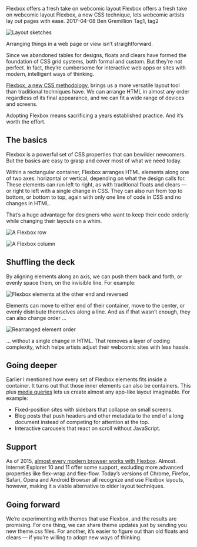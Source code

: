 Flexbox offers a fresh take on webcomic layout
Flexbox offers a fresh take on webcomic layout
Flexbox, a new CSS technique, lets webcomic artists lay out pages with ease.
2017-04-08
Ben Gremillion
Tag1, tag2

![Layout sketches](/blog_content/how-css-flexbox-helps-website-design/wide-page-diagrams.jpg)

Arranging things in a web page or view isn’t straightforward.

Since we abandoned tables for designs, floats and clears have formed the foundation of CSS grid systems, both formal and custom. But they’re not perfect. In fact, they’re cumbersome for interactive web apps or sites with modern, intelligent ways of thinking.

[Flexbox, a new CSS methodology](https://developer.mozilla.org/en-US/docs/Web/CSS/CSS_Flexible_Box_Layout/Using_CSS_flexible_boxes), brings us a more versatile layout tool than traditional techniques have. We can arrange HTML in almost any order regardless of its final appearance, and we can fit a wide range of devices and screens.

Adopting Flexbox means sacrificing a years established practice. And it’s worth the effort.

## The basics

Flexbox is a powerful set of CSS properties that can bewilder newcomers. But the basics are easy to grasp and cover most of what we need today.

Within a rectangular container, Flexbox arranges HTML elements along one of two axes: horizontal or vertical, depending on what the design calls for. These elements can run left to right, as with traditional floats and clears — or right to left with a single change in CSS. They can also run from top to bottom, or bottom to top, again with only one line of code in CSS and no changes in HTML.

That’s a huge advantage for designers who want to keep their code orderly while changing their layouts on a whim.

![A Flexbox row](/blog_content/how-css-flexbox-helps-website-design/Image%204-4-17,%2010-10%20AM.png)

![A Flexbox column](/blog_content/how-css-flexbox-helps-website-design/Image%204-4-17,%2010-10%20AM-1.png)


## Shuffling the deck

By aligning elements along an axis, we can push them back and forth, or evenly space them, on the invisible line. For example:

![Flexbox elements at the other end and reversed](/blog_content/how-css-flexbox-helps-website-design/Image%204-4-17,%2010-11%20AM.png)

Elements can move to either end of their container, move to the center, or evenly distribute themselves along a line. And as if that wasn’t enough, they can also change order …

![Rearranged element order](/blog_content/how-css-flexbox-helps-website-design/Image%204-4-17,%2010-12%20AM.png)

… without a single change in HTML. That removes a layer of coding complexity, which helps artists adjust their webcomic sites with less hassle.

## Going deeper

Earlier I mentioned how every set of Flexbox elements fits inside a container. It turns out that those inner elements can also be containers. This plus [media queries](https://studio.uxpin.com/blog/media-queries-responsive-web-design/) lets us create almost any app-like layout imaginable. For example:

- Fixed-position sites with sidebars that collapse on small screens.
- Blog posts that push headers and other metadata to the end of a long document instead of competing for attention at the top.
- Interactive carousels that react on scroll without JavaScript.

## Support

As of 2015, [almost every modern browser works with Flexbox](http://caniuse.com/#search=flexbox). Almost. Internet Explorer 10 and 11 offer some support, excluding more advanced properties like flex-wrap and flex-flow. Today’s versions of Chrome, Firefox, Safari, Opera and Android Browser all recognize and use Flexbox layouts, however, making it a viable alternative to older layout techniques.

## Going forward

We’re experimenting with themes that use Flexbox, and the results are promising. For one thing, we can share theme updates just by sending you new theme.css files. For another, it’s easier to figure out than old floats and clears — if you’re willing to adopt new ways of thinking.
